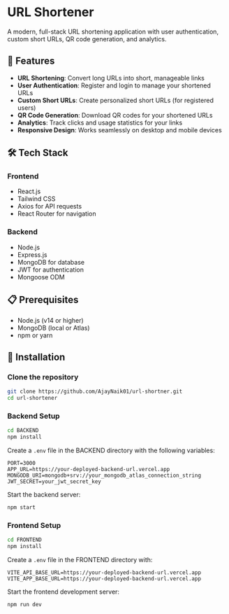 ﻿# URL Shortener

A modern, full-stack URL shortening application with user authentication, custom short URLs, QR code generation, and analytics.

## 🚀 Features

- **URL Shortening**: Convert long URLs into short, manageable links
- **User Authentication**: Register and login to manage your shortened URLs
- **Custom Short URLs**: Create personalized short URLs (for registered users)
- **QR Code Generation**: Download QR codes for your shortened URLs
- **Analytics**: Track clicks and usage statistics for your links
- **Responsive Design**: Works seamlessly on desktop and mobile devices

## 🛠️ Tech Stack

### Frontend

- React.js
- Tailwind CSS
- Axios for API requests
- React Router for navigation

### Backend

- Node.js
- Express.js
- MongoDB for database
- JWT for authentication
- Mongoose ODM

## 📋 Prerequisites

- Node.js (v14 or higher)
- MongoDB (local or Atlas)
- npm or yarn

## 🔧 Installation

### Clone the repository

```bash
git clone https://github.com/AjayNaik01/url-shortner.git
cd url-shortener
```

### Backend Setup

```bash
cd BACKEND
npm install
```

Create a `.env` file in the BACKEND directory with the following variables:

```
PORT=3000
APP_URL=https://your-deployed-backend-url.vercel.app
MONGODB_URI=mongodb+srv://your_mongodb_atlas_connection_string
JWT_SECRET=your_jwt_secret_key
```

Start the backend server:

```bash
npm start
```

### Frontend Setup

```bash
cd FRONTEND
npm install
```

Create a `.env` file in the FRONTEND directory with:

```
VITE_API_BASE_URL=https://your-deployed-backend-url.vercel.app
VITE_APP_BASE_URL=https://your-deployed-backend-url.vercel.app
```

Start the frontend development server:

```bash
npm run dev
```
